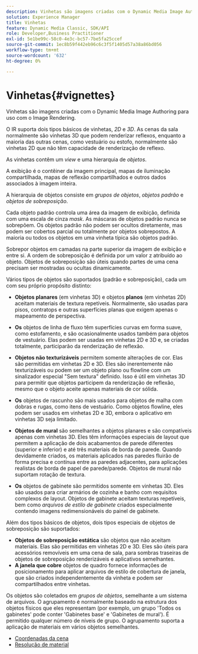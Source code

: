 ```yaml
---
description: Vinhetas são imagens criadas com o Dynamic Media Image Authoring para uso com o Image Rendering.
solution: Experience Manager
title: Vinhetas
feature: Dynamic Media Classic, SDK/API
role: Developer,Business Practitioner
exl-id: 5e1be99c-58c0-4e3c-bc57-7be5fa25ccef
source-git-commit: 1ec8b59f442eb96c6c3f5f1405d57a38a86bd056
workflow-type: tm+mt
source-wordcount: '632'
ht-degree: 0%

---
```


# Vinhetas{#vignettes}

Vinhetas são imagens criadas com o Dynamic Media Image Authoring para uso com o Image Rendering.

O IR suporta dois tipos básicos de vinhetas, *2D* e *3D*. As cenas da sala normalmente são vinhetas 3D que podem renderizar reflexos, enquanto a maioria das outras cenas, como vestuário ou estofo, normalmente são vinhetas 2D que não têm capacidade de renderização de reflexo.

As vinhetas contêm um *view* e uma hierarquia de *objetos*.

A exibição é o contêiner da imagem principal, mapas de iluminação compartilhada, mapas de reflexão compartilhados e outros dados associados à imagem inteira.

A hierarquia de objetos consiste em *grupos de objetos*, *objetos padrão* e *objetos de sobreposição*.

Cada objeto padrão controla uma área da imagem de exibição, definida com uma escala de cinza *mask*. As máscaras de objetos padrão nunca se sobrepõem. Os objetos padrão não podem ser ocultos diretamente, mas podem ser cobertos parcial ou totalmente por objetos sobrepostos. A maioria ou todos os objetos em uma vinheta típica são objetos padrão.

Sobrepor objetos em camadas na parte superior da imagem de exibição e entre si. A ordem de sobreposição é definida por um valor z atribuído ao objeto. Objetos de sobreposição são úteis quando partes de uma cena precisam ser mostradas ou ocultas dinamicamente.

Vários tipos de objetos são suportados (padrão e sobreposição), cada um com seu próprio propósito distinto:

* **Objetos planares**  (em vinhetas 3D) e objetos  **planos**  (em vinhetas 2D) aceitam materiais de textura repetíveis. Normalmente, são usadas para pisos, contratops e outras superfícies planas que exigem apenas o mapeamento de perspectiva.

* **Os** objetos de linha de fluxo têm superfícies curvas em forma suave, como estofamento, e são ocasionalmente usados também para objetos de vestuário. Elas podem ser usadas em vinhetas 2D e 3D e, se criadas totalmente, participarão da renderização de reflexão.
* **Objetos não texturizáveis** permitem somente alterações de cor. Elas são permitidas em vinhetas 2D e 3D. Eles são inerentemente não texturizáveis ou podem ser um objeto plano ou flowline com um sinalizador especial &quot;Sem textura&quot; definido. Isso é útil em vinhetas 3D para permitir que objetos participem da renderização de reflexão, mesmo que o objeto aceite apenas materiais de cor sólida.
* **Os** objetos de rascunho são mais usados para objetos de malha com dobras e rugas, como itens de vestuário. Como objetos flowline, eles podem ser usados em vinhetas 2D e 3D, embora o aplicativo em vinhetas 3D seja limitado.
* **Objetos de mural** são semelhantes a objetos planares e são compatíveis apenas com vinhetas 3D. Eles têm informações especiais de layout que permitem a aplicação de dois acabamentos de parede diferentes (superior e inferior) e até três materiais de borda de parede. Quando devidamente criados, os materiais aplicados nas paredes fluirão de forma precisa e contínua entre as paredes adjacentes, para aplicações realistas de borda de papel de parede/parede. Objetos de mural não suportam rotação de textura.
* **Os** objetos de gabinete são permitidos somente em vinhetas 3D. Eles são usados para criar armários de cozinha e banho com requisitos complexos de layout. Objetos de gabinete aceitam texturas repetíveis, bem como *arquivos de estilo de gabinete* criados especialmente contendo imagens redimensionáveis do painel de gabinete.

Além dos tipos básicos de objetos, dois tipos especiais de objetos de sobreposição são suportados:

* **Objetos de sobreposição estática** são objetos que não aceitam materiais. Elas são permitidas em vinhetas 2D e 3D. Eles são úteis para acessórios removíveis em uma cena de sala, para sombras traseiras de objetos de sobreposição renderizáveis e aplicativos semelhantes.
* **A janela que cobre** objetos de quadro fornece informações de posicionamento para aplicar arquivos de estilo de cobertura de janela, que são criados independentemente da vinheta e podem ser compartilhados entre vinhetas.

Os objetos são coletados em *grupos de objetos*, semelhante a um sistema de arquivos. O agrupamento é normalmente baseado na estrutura dos objetos físicos que eles representam (por exemplo, um grupo &#39;Todos os gabinetes&#39; pode conter &#39;Gabinetes base&#39; e &#39;Gabinetes de mural&#39;). É permitido qualquer número de níveis de grupo. O agrupamento suporta a aplicação de materiais em vários objetos semelhantes.

* [Coordenadas da cena](c-ir-scene-coordinates.md)
* [Resolução de material](c-ir-material-resolution.md)
